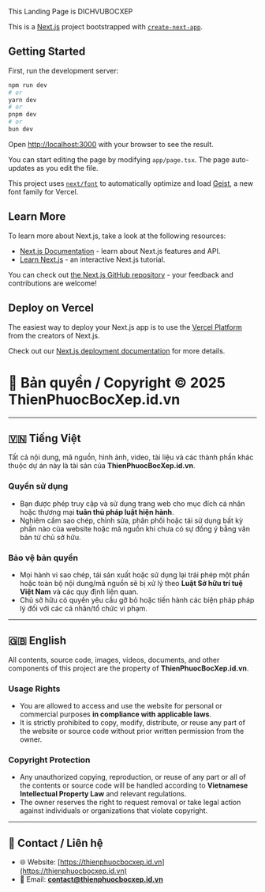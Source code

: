 This Landing Page is DICHVUBOCXEP

This is a [Next.js](https://nextjs.org) project bootstrapped with [`create-next-app`](https://nextjs.org/docs/app/api-reference/cli/create-next-app).

## Getting Started

First, run the development server:

```bash
npm run dev
# or
yarn dev
# or
pnpm dev
# or
bun dev
```

Open [http://localhost:3000](http://localhost:3000) with your browser to see the result.

You can start editing the page by modifying `app/page.tsx`. The page auto-updates as you edit the file.

This project uses [`next/font`](https://nextjs.org/docs/app/building-your-application/optimizing/fonts) to automatically optimize and load [Geist](https://vercel.com/font), a new font family for Vercel.

## Learn More

To learn more about Next.js, take a look at the following resources:

- [Next.js Documentation](https://nextjs.org/docs) - learn about Next.js features and API.
- [Learn Next.js](https://nextjs.org/learn) - an interactive Next.js tutorial.

You can check out [the Next.js GitHub repository](https://github.com/vercel/next.js) - your feedback and contributions are welcome!

## Deploy on Vercel

The easiest way to deploy your Next.js app is to use the [Vercel Platform](https://vercel.com/new?utm_medium=default-template&filter=next.js&utm_source=create-next-app&utm_campaign=create-next-app-readme) from the creators of Next.js.

Check out our [Next.js deployment documentation](https://nextjs.org/docs/app/building-your-application/deploying) for more details.


# 📜 Bản quyền / Copyright © 2025 ThienPhuocBocXep.id.vn

---

## 🇻🇳 Tiếng Việt

Tất cả nội dung, mã nguồn, hình ảnh, video, tài liệu và các thành phần khác thuộc dự án này là tài sản của **ThienPhuocBocXep.id.vn**.

### Quyền sử dụng
- Bạn được phép truy cập và sử dụng trang web cho mục đích cá nhân hoặc thương mại **tuân thủ pháp luật hiện hành**.
- Nghiêm cấm sao chép, chỉnh sửa, phân phối hoặc tái sử dụng bất kỳ phần nào của website hoặc mã nguồn khi chưa có sự đồng ý bằng văn bản từ chủ sở hữu.

### Bảo vệ bản quyền
- Mọi hành vi sao chép, tái sản xuất hoặc sử dụng lại trái phép một phần hoặc toàn bộ nội dung/mã nguồn sẽ bị xử lý theo **Luật Sở hữu trí tuệ Việt Nam** và các quy định liên quan.
- Chủ sở hữu có quyền yêu cầu gỡ bỏ hoặc tiến hành các biện pháp pháp lý đối với các cá nhân/tổ chức vi phạm.

---

## 🇬🇧 English

All contents, source code, images, videos, documents, and other components of this project are the property of **ThienPhuocBocXep.id.vn**.

### Usage Rights
- You are allowed to access and use the website for personal or commercial purposes **in compliance with applicable laws**.
- It is strictly prohibited to copy, modify, distribute, or reuse any part of the website or source code without prior written permission from the owner.

### Copyright Protection
- Any unauthorized copying, reproduction, or reuse of any part or all of the contents or source code will be handled according to **Vietnamese Intellectual Property Law** and relevant regulations.
- The owner reserves the right to request removal or take legal action against individuals or organizations that violate copyright.

---

## 📩 Contact / Liên hệ
- 🌐 Website: [https://thienphuocbocxep.id.vn](https://thienphuocbocxep.id.vn)  
- 📧 Email: **contact@thienphuocbocxep.id.vn**

